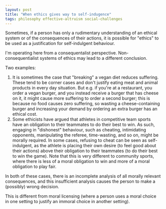```yaml
---
layout: post
title: "When ethics gives way to self-indugence"
tags: philosophy effective-altruism social-challenges
---
```


Sometimes, if a person has only a rudimentary understanding of an ethical system or of the consequences of their actions, it is possible for "ethics" to be used as a justification for self-indulgent behaviour.

I'm operating here from a consequentalist perspective. Non-consequentialist systems of ethics may lead to a different conclusion.

Two examples:
1. It is sometimes the case that "breaking" a vegan diet reduces suffering. These tend to be corner cases and don't justify eating meat and animal products in every day situation. But e.g. if you're at a restaurant, you order a vegan burger, and you instead receive a burger that has cheese on it, it might cause more suffering to order a second burger; this is because no food causes zero suffering, so wasting a cheese-containing burger and increasing your demand by ordering an extra burger has an ethical cost.
2. Some ethicists have argued that athletes in competitive team sports have an obligation to their teammates to do their best to win. As such, engaging in "dishonest" behaviour, such as cheating, intimidating opponents, manipulating the referee, time-wasting, and so on, might be morally required. In some cases, refusing to cheat can be seen as self-indulgent, as the athlete is placing their own desire (to feel good about their actions) above their obligation to their teammates (to do their best to win the game). Note that this is very different to community sports, where there is less of a moral obligation to win and more of a moral obligation to play fair.

In both of these cases, there is an incomplete analysis of all morally relevant consequences, and this insufficient analysis causes the person to make a (possibly) wrong decision.

This is different from moral licensing (where a person uses a moral choice in one setting to justify an immoral choice in another setting).
